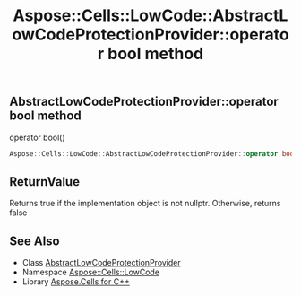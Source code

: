 ﻿---
title: Aspose::Cells::LowCode::AbstractLowCodeProtectionProvider::operator bool method
linktitle: operator bool
second_title: Aspose.Cells for C++ API Reference
description: 'Aspose::Cells::LowCode::AbstractLowCodeProtectionProvider::operator bool method. operator bool() in C++.'
type: docs
weight: 400
url: /cpp/aspose.cells.lowcode/abstractlowcodeprotectionprovider/operator_bool/
---
## AbstractLowCodeProtectionProvider::operator bool method


operator bool()

```cpp
Aspose::Cells::LowCode::AbstractLowCodeProtectionProvider::operator bool() const
```


## ReturnValue

Returns true if the implementation object is not nullptr. Otherwise, returns false

## See Also

* Class [AbstractLowCodeProtectionProvider](../)
* Namespace [Aspose::Cells::LowCode](../../)
* Library [Aspose.Cells for C++](../../../)
